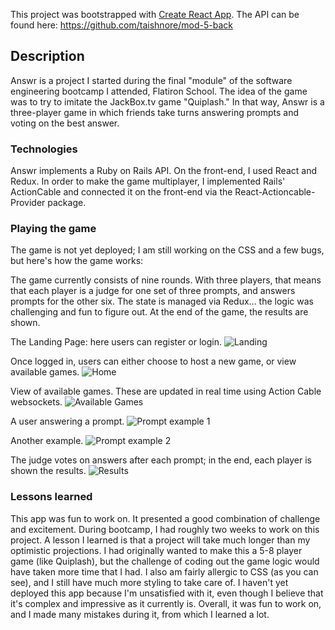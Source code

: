 This project was bootstrapped with [Create React App](https://github.com/facebook/create-react-app).
The API can be found here: https://github.com/taishnore/mod-5-back

## Description

Answr is a project I started during the final "module" of the software engineering bootcamp I attended, Flatiron School. The idea of the game was to try to imitate the JackBox.tv game "Quiplash." In that way, Answr is a three-player game in which friends take turns answering prompts and voting on the best answer. 

### Technologies

Answr implements a Ruby on Rails API. On the front-end, I used React and Redux. In order to make the game multiplayer, I implemented Rails' ActionCable and connected it on the front-end via the React-Actioncable-Provider package. 

### Playing the game

The game is not yet deployed; I am still working on the CSS and a few bugs, but here's how the game works:

The game currently consists of nine rounds. With three players, that means that each player is a judge for one set of three prompts, and answers prompts for the other six. The state is managed via Redux... the logic was challenging and fun to figure out. At the end of the game, the results are shown.


The Landing Page: here users can register or login.
![Landing](https://i.imgur.com/tNe4zue.png)

Once logged in, users can either choose to host a new game, or view available games.
![Home](https://i.imgur.com/tsIuyhv.png)

View of available games. These are updated in real time using Action Cable websockets.
![Available Games](https://i.imgur.com/IgspwQo.png)

A user answering a prompt.
![Prompt example 1](https://i.imgur.com/Ke9QYgN.png)

Another example.
![Prompt example 2](https://i.imgur.com/xXAjwzT.png)

The judge votes on answers after each prompt; in the end, each player is shown the results.
![Results](https://i.imgur.com/KfzQzgJ.png)


### Lessons learned
This app was fun to work on. It presented a good combination of challenge and excitement. During bootcamp, I had roughly two weeks to work on this project. A lesson I learned is that a project will take much longer than my optimistic projections. I had originally wanted to make this a 5-8 player game (like Quiplash), but the challenge of coding out the game logic would have taken more time that I had. I also am fairly allergic to CSS (as you can see), and I still have much more styling to take care of. I haven't yet deployed this app because I'm unsatisfied with it, even though I believe that it's complex and impressive as it currently is. Overall, it was fun to work on, and I made many mistakes during it, from which I learned a lot.






